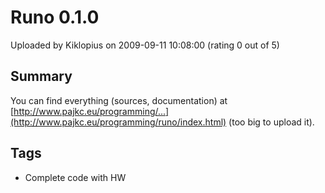 # Runo 0.1.0

Uploaded by Kiklopius on 2009-09-11 10:08:00 (rating 0 out of 5)

## Summary

You can find everything (sources, documentation) at [http://www.pajkc.eu/programming/...](http://www.pajkc.eu/programming/runo/index.html) (too big to upload it).

## Tags

- Complete code with HW
